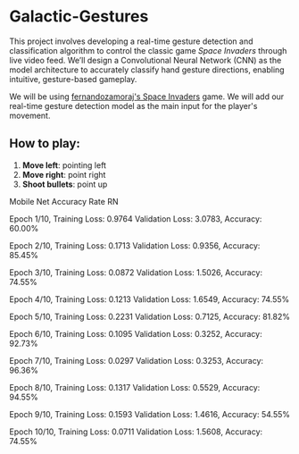 # Galactic-Gestures

This project involves developing a real-time gesture detection and classification algorithm to control the classic game *Space Invaders* through live video feed. We’ll design a Convolutional Neural Network (CNN) as the model architecture to accurately classify hand gesture directions, enabling intuitive, gesture-based gameplay. 

We will be using [fernandozamoraj's Space Invaders](https://github.com/fernandozamoraj/processing_sandbox/tree/master/SpaceInvaders) game. We will add our real-time gesture detection model as the main input for the player's movement. 

## How to play:

1. **Move left**: pointing left
2. **Move right**: point right
3. **Shoot bullets**: point up

   
Mobile Net Accuracy Rate RN

Epoch 1/10, Training Loss: 0.9764
Validation Loss: 3.0783, Accuracy: 60.00%

Epoch 2/10, Training Loss: 0.1713
Validation Loss: 0.9356, Accuracy: 85.45%

Epoch 3/10, Training Loss: 0.0872
Validation Loss: 1.5026, Accuracy: 74.55%

Epoch 4/10, Training Loss: 0.1213
Validation Loss: 1.6549, Accuracy: 74.55%

Epoch 5/10, Training Loss: 0.2231
Validation Loss: 0.7125, Accuracy: 81.82%

Epoch 6/10, Training Loss: 0.1095
Validation Loss: 0.3252, Accuracy: 92.73%

Epoch 7/10, Training Loss: 0.0297
Validation Loss: 0.3253, Accuracy: 96.36%

Epoch 8/10, Training Loss: 0.1317
Validation Loss: 0.5529, Accuracy: 94.55%

Epoch 9/10, Training Loss: 0.1593
Validation Loss: 1.4616, Accuracy: 54.55%

Epoch 10/10, Training Loss: 0.0711
Validation Loss: 1.5608, Accuracy: 74.55%
